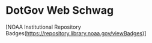 # DotGov Web Schwag  

[NOAA Institutional Repository Badges(https://repository.library.noaa.gov/viewBadges)]